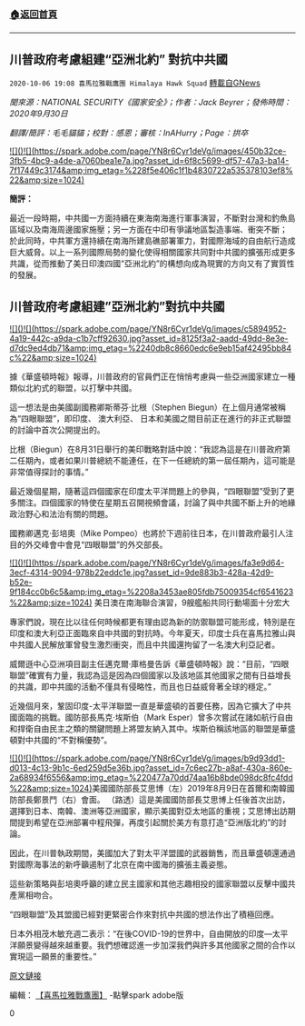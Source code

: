 ###  [:house:返回首頁](https://github.com/ourhimalayas/txt)
---

## 川普政府考慮組建“亞洲北約” 對抗中共國
`2020-10-06 19:08 喜馬拉雅戰鷹團 Himalaya Hawk Squad` [轉載自GNews](https://gnews.org/zh-hant/407060/)

*聞來源：NATIONAL SECURITY《國家安全》；作者：Jack Beyrer；發佈時間：2020年9月30日*

*翻譯/簡評：毛毛貓貓；校對：感恩；審核：InAHurry；Page：拱卒*

[!\[\]()!\[\](https://spark.adobe.com/page/YN8r6Cyr1deVg/images/450b32ce-3fb5-4bc9-a4de-a7060bea1e7a.jpg?asset_id=6f8c5699-df57-47a3-ba14-7f17449c3174&amp;img_etag=%228f5e406c1f1b4830722a535378103ef8%22&amp;size=1024)](https://spark.adobe.com/page/YN8r6Cyr1deVg/images/450b32ce-3fb5-4bc9-a4de-a7060bea1e7a.jpg?asset_id=6f8c5699-df57-47a3-ba14-7f17449c3174&amp;img_etag=%228f5e406c1f1b4830722a535378103ef8%22&amp;size=1024)

**簡評：**

最近一段時期，中共國一方面持續在東海南海進行軍事演習，不斷對台灣和釣魚島區域以及南海周邊國家施壓；另一方面在中印有爭議地區製造事端、衝突不斷； 於此同時，中共軍方還持續在南海所建島礁部署軍力，對國際海域的自由航行造成巨大威脅。以上一系列國際局勢的變化使得相關國家共同對中共國的擴張形成更多共識，從而推動了美日印澳四國“亞洲北約”的構想向成為現實的方向又有了實質性的發展。

## **川普政府考慮組建”亞洲北約”對抗中共國**

[!\[\]()!\[\](https://spark.adobe.com/page/YN8r6Cyr1deVg/images/c5894952-4a19-442c-a9da-c1b7cff92630.jpg?asset_id=8125f3a2-aadd-49dd-8e3e-d7dc9ed4db71&amp;img_etag=%2240db8c8660edc6e9eb15af42495bb84c%22&amp;size=1024)](https://spark.adobe.com/page/YN8r6Cyr1deVg/images/c5894952-4a19-442c-a9da-c1b7cff92630.jpg?asset_id=8125f3a2-aadd-49dd-8e3e-d7dc9ed4db71&amp;img_etag=%2240db8c8660edc6e9eb15af42495bb84c%22&amp;size=1024)

據《華盛頓時報》報導，川普政府的官員們正在悄悄考慮與一些亞洲國家建立一種類似北約式的聯盟，以打擊中共國。

這一想法是由美國副國務卿斯蒂芬·比根（Stephen Biegun）在上個月通常被稱為“四眼聯盟”，即印度、 澳大利亞、 日本和美國之間目前正在進行的非正式聯盟的討論中首次公開提出的。

比根（Biegun）在8月31日舉行的美印戰略對話中說：“我認為這是在川普政府第二任期內，或者如果川普總統不能連任，在下一任總統的第一屆任期內，這可能是非常值得探討的事情。”

最近幾個星期，隨著這四個國家在印度太平洋問題上的參與，“四眼聯盟”受到了更多關注。四個國家的特使在星期五召開視頻會議，討論了與中共國不斷上升的地緣政治野心和法治有關的問題。

國務卿邁克·彭培奧（Mike Pompeo）也將於下週前往日本，在川普政府最引人注目的外交峰會中會見“四眼聯盟”的外交部長。

[!\[\]()!\[\](https://spark.adobe.com/page/YN8r6Cyr1deVg/images/fa3e9d64-3ecf-4314-9094-978b22eddc1e.jpg?asset_id=9de883b3-428a-42d9-b52e-9f184cc0b6c5&amp;img_etag=%2208a3453ae805fdb75009354cf6541623%22&amp;size=1024)](https://spark.adobe.com/page/YN8r6Cyr1deVg/images/fa3e9d64-3ecf-4314-9094-978b22eddc1e.jpg?asset_id=9de883b3-428a-42d9-b52e-9f184cc0b6c5&amp;img_etag=%2208a3453ae805fdb75009354cf6541623%22&amp;size=1024)          美日澳在南海聯合演習，9艘艦船共同行動場面十分宏大

專家們說，現在比以往任何時候都更有理由認為新的防禦聯盟可能形成，特別是在印度和澳大利亞正面臨來自中共國的對抗時。今年夏天，印度士兵在喜馬拉雅山與中共國人民解放軍曾發生激烈衝突，而且中共國還拘留了一名澳大利亞記者。

威爾遜中心亞洲項目副主任邁克爾·庫格曼告訴《華盛頓時報》說：“目前，“四眼聯盟”確實有力量，我認為這是因為四個國家以及該地區其他國家之間有日益增長的共識，即中共國的活動不僅具有侵略性，而且也日益威脅著全球的穩定。”

近幾個月來，鞏固印度-太平洋聯盟一直是華盛頓的首要任務，因為它擴大了中共國面臨的挑戰。國防部長馬克·埃斯伯（Mark Esper）曾多次嘗試在諸如航行自由和捍衛自由民主之類的關鍵問題上將盟友納入其中。埃斯伯稱該地區的聯盟是華盛頓對中共國的“不對稱優勢”。

[!\[\]()!\[\](https://spark.adobe.com/page/YN8r6Cyr1deVg/images/b9d93dd1-d013-4c13-9b1c-6ed259d5e36b.jpg?asset_id=7c6ec27b-a8af-430a-860e-2a68934f6556&amp;img_etag=%220477a70dd74aa16b8bde098dc8fc4fdd%22&amp;size=1024)](https://spark.adobe.com/page/YN8r6Cyr1deVg/images/b9d93dd1-d013-4c13-9b1c-6ed259d5e36b.jpg?asset_id=7c6ec27b-a8af-430a-860e-2a68934f6556&amp;img_etag=%220477a70dd74aa16b8bde098dc8fc4fdd%22&amp;size=1024)美國國防部長艾思博（左）2019年8月9日在首爾和南韓國防部長鄭景鬥（右）會面。 （路透）這是美國國防部長艾思博上任後首次出訪，選擇到日本、南韓、澳洲等亞洲國家，顯示美國對亞太地區的重視；艾思博出訪期間提到希望在亞洲部署中程飛彈，再度引起關於美方有意打造“亞洲版北約”的討論。

因此，在川普執政期間，美國加大了對太平洋盟國的武器銷售，而且華盛頓還通過對國際海事法的新呼籲遏制了北京在南中國海的擴張主義姿態。

這些新策略與彭培奧呼籲的建立民主國家和其他志趣相投的國家聯盟以反擊中國共產黨相吻合。

“四眼聯盟”及其盟國已經對更緊密合作來對抗中共國的想法作出了積極回應。

日本外相茂木敏充週二表示：“在後COVID-19的世界中，自由開放的印度—太平洋願景變得越來越重要。我們想確認進一步加深我們與許多其他國家之間的合作以實現這一願景的重要性。”

[原文鏈接](https://freebeacon.com/national-security/trump-administration-considers-assembling-asian-nato-to-counter-china/)

編輯： [【喜馬拉雅戰鷹團】](https://spark.adobe.com/page/YN8r6Cyr1deVg/) -點擊spark adobe版

0
